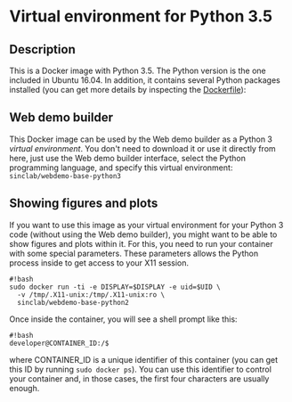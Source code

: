 # Virtual environment for Python 3.5 #

## Description ##
This is a Docker image with Python 3.5. The Python version is the one included in Ubuntu 16.04. In addition, it contains several Python packages installed (you can get more details by inspecting the [Dockerfile](https://bitbucket.org/sinc-lab/webdemo-base-python3/src/default/Dockerfile)):

## Web demo builder ##
This Docker image can be used by the Web demo builder as a Python 3 *virtual environment*. You don't need to download it or use it directly from here, just use the Web demo builder interface, select the Python programming language, and specify this virtual environment: `sinclab/webdemo-base-python3`

## Showing figures and plots ##
If you want to use this image as your virtual environment for your Python 3 code (without using the Web demo builder), you might want to be able to show figures and plots within it. For this, you need to run your container with some special parameters. These parameters allows the Python process inside to get access to your X11 session.

    #!bash
    sudo docker run -ti -e DISPLAY=$DISPLAY -e uid=$UID \
      -v /tmp/.X11-unix:/tmp/.X11-unix:ro \
      sinclab/webdemo-base-python2

Once inside the container, you will see a shell prompt like this:

    #!bash
    developer@CONTAINER_ID:/$

where CONTAINER_ID is a unique identifier of this container (you can get this ID by running `sudo docker ps`). You can use this identifier to control your container and, in those cases, the first four characters are usually enough.
